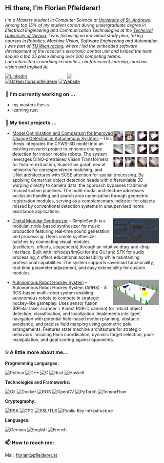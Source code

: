 ## Hi there, I'm Florian Pfleiderer!

<p><em>
I'm a Masters student in Computer Science at <a href="https://www.st-andrews.ac.uk/">University of St. Andrews</a>. <br>
Among top 15% of my student cohort during undergraduate degree in Electrical Engineering and Communication Technologies at the <a href="https://www.tuwien.at/en/">Technical University of Vienna</a>, I was following an individual study plan, taking courses in Robotics, Machine Vision, Software Engineering and Automation. <br>
I was part of <a href="https://www.tuwienracing.at/">TU Wien racing</a>, where I led the embedded software development of the racecar's electronic control unit and helped the team secure a top 25 place among over 200 competing teams. <br>
I am interested in working in robotics, reinforcement learning, machine vision and applied AI.
  
</em></p>

<img align="right" src="https://github-readme-stats-florians-projects-89ef2818.vercel.app/api/top-langs/?username=florianpfleiderer&layout=compact&exclude_repo=github-readme-stats,florianpfleiderer.github.io&size_weight=0.5&count_weight=0.5&langs_count=6&hide=jupyter%20notebook,javascript,HTML,CSS,PHP,hack,scss,nsis,tex,Dockerfile,CMake,shell" width="300">[![LinkedIn](https://img.shields.io/badge/Linkedin-%230077B5.svg?logo=linkedin&logoColor=white)](https://www.linkedin.com/in/florian-pfleiderer/)
[![GitHub florianpfleiderer](https://img.shields.io/github/followers/florianpfleiderer?label=follow&style=social)](https://github.com/florianpfleiderer)
[![Website](https://img.shields.io/website-up-down-green-red/http/shields.io.svg)](https://florianpfleiderer.at/)


### 🔭 I'm currently working on ...

- my masters thesis
- learning rust

<!-- ![Top Langs](https://github-readme-stats.vercel.app/api/top-langs/?username=florianpfleiderer&layout=compact&hide=javascript,HTML,CSS,PHP,hack,scss,nsis,tex&role=OWNER,COLLABORATOR,ORGANIZATION_MEMBER&hide_border=true&exclude_repo=repo1,repo2) -->

### 🌱 My best projects ...

- <img align="right" src="assets/cyws3d.png" width="150"><a href="https://github.com/florianpfleiderer/CYWS3D-pipeline">Model Optimisation and Comparison for Improved Change Detection in Autonomous Systems</a> – This thesis integrates the CYWS-3D model into an existing research project to enhance change detection for indoor mobile robots. The system leverages DINO-pretrained Vision Transformers for feature extraction, SuperGlue graph neural networks for correspondence matching, and UNet architectures with SCSE attention for spatial processing. By applying CenterNet object detection heads with differentiable 3D warping directly to camera data, the approach bypasses traditional reconstruction pipelines. The multi-modal architecture addresses occlusion handling and search area optimization through geometric registration modules, serving as a complementary indicator for objects missed by conventional detection systems in unsupervised home assistance applications.

- <img align="right" src="assets/simplesynth.png" width="150"><a href="https://github.com/florianpfleiderer/SimpleSynth">Digital Modular Synthesizer</a> – SimpleSynth is a modular, node-based synthesizer for music production featuring real-time sound generation and processing. Users create synthesizer patches by connecting visual modules (oscillators, effects, sequencers) through an intuitive drag-and-drop interface. Built with ImNodes/ImGui for the GUI and STK for audio processing, it offers educational accessibility while maintaining professional capabilities. The system supports save/load functionality, real-time parameter adjustment, and easy extensibility for custom modules.

- <img align="right" src="assets/arhs.png" width="150"><a href="https://github.com/florianpfleiderer/ARHS">Autonomous Robot Hockey System</a> – Autonomous Robot Hockey System (ARHS) - A ROS-based multi-robot system enabling autonomous robots to compete in strategic hockey-like gameplay. Uses sensor fusion (RPlidar laser scanner + Kinect RGB-D camera) for robust object detection, classification, and localization. Implements intelligent navigation with potential field-based motion planning, obstacle avoidance, and precise field mapping using geometric pole arrangements. Features state machine architecture for strategic behaviors including team coordination, dynamic target selection, puck manipulation, and goal scoring against opponents.

<!--
- <img align="right" src="assets/coffee-app.png" width="65" style="padding-bottom: 15px; padding-left: 15px; float: right;clear:both;"><a href="https://github.com/florianpfleiderer/coffee-app">React x Flask Application</a> – A containerised application using the react and flask frameworks and SQLite for local database management.

#### Other projects
- object detection & path planning on Pioneer-3DX mobile robot platform
- racecar Laptime Simulation in ChassisSim
-->

### 💡 A little more about me...  
<!--
```javascript
const flo = {
  code: ["Python", "C++", "C", "Rust", "Java"],
  technologies: ["git", "Docker", "ROS", "OpenCV", "PyTorch", "TensorFlow", "SLAM", "Computer Vision", "Machine Learning"],s
  cryptography: ["RSA", "GPG", "SSL/TLS", "Public Key Infrastructure (PKI)"],
  operational security: ["Secure authentication methods", "threat modeling"],
  languages: {
    German: "C2",
    English: "C2",
    French: "B2"
  }
}
```
-->
**Programming Languages:**

![Python](https://img.shields.io/badge/Python-3776AB?style=for-the-badge&logo=python&logoColor=white)
![C++](https://img.shields.io/badge/C++-00599C?style=for-the-badge&logo=c%2B%2B&logoColor=white)
![C](https://img.shields.io/badge/C-A8B9CC?style=for-the-badge&logo=c&logoColor=white)
![Rust](https://img.shields.io/badge/Rust-000000?style=for-the-badge&logo=rust&logoColor=white)
![Haskell](https://img.shields.io/badge/Haskell-5D4F85?style=for-the-badge&logo=haskell&logoColor=white)
<!--![Java](https://img.shields.io/badge/Java-007396?style=for-the-badge&logo=java&logoColor=white)-->


**Technologies and Frameworks:**

![Git](https://img.shields.io/badge/Git-F05032?style=for-the-badge&logo=git&logoColor=white)
![Docker](https://img.shields.io/badge/Docker-2496ED?style=for-the-badge&logo=docker&logoColor=white)
![ROS](https://img.shields.io/badge/ROS-22314E?style=for-the-badge&logo=ros&logoColor=white)
![OpenCV](https://img.shields.io/badge/OpenCV-5C3EE8?style=for-the-badge&logo=opencv&logoColor=white)
![PyTorch](https://img.shields.io/badge/PyTorch-EE4C2C?style=for-the-badge&logo=pytorch&logoColor=white)
![TensorFlow](https://img.shields.io/badge/TensorFlow-FF6F00?style=for-the-badge&logo=tensorflow&logoColor=white)

**Cryptography:**

![RSA](https://img.shields.io/badge/RSA-000000?style=for-the-badge&logo=openssl&logoColor=white)
![GPG](https://img.shields.io/badge/GPG-000000?style=for-the-badge&logo=gnu-privacy-guard&logoColor=white)
![SSL/TLS](https://img.shields.io/badge/SSL%2FTLS-000000?style=for-the-badge&logo=let's-encrypt&logoColor=white)
![Public Key Infrastructure](https://img.shields.io/badge/PKI-000000?style=for-the-badge&logo=keybase&logoColor=white)

<!--**Operational Security:**

![Secure Authentication Methods](https://img.shields.io/badge/Secure%20Authentication%20Methods-000000?style=for-the-badge&logo=auth0&logoColor=white)
![Threat Modeling](https://img.shields.io/badge/Threat%20Modeling-000000?style=for-the-badge&logo=the-movie-database&logoColor=white)-->

**Languages:**

![German](https://img.shields.io/badge/German-C2-blue?style=for-the-badge)
![English](https://img.shields.io/badge/English-C2-blue?style=for-the-badge)
![French](https://img.shields.io/badge/French-B2-blue?style=for-the-badge)

### 📫 How to reach me: 

Mail: [florian@pfleiderer.at](mailto:florian@pfleiderer.at)

<!--

**florianpfleiderer/florianpfleiderer** is a ✨ _special_ ✨ repository because its `README.md` (this file) appears on your GitHub profile.

Here are some ideas to get you started:

- 🔭 I’m currently working on ...
- 🌱 I’m currently learning ...
- 👯 I’m looking to collaborate on ...
- 🤔 I’m looking for help with ...
- 💬 Ask me about ...
- 📫 How to reach me: ...
- 😄 Pronouns: ...
- ⚡ Fun fact: ...
-->
